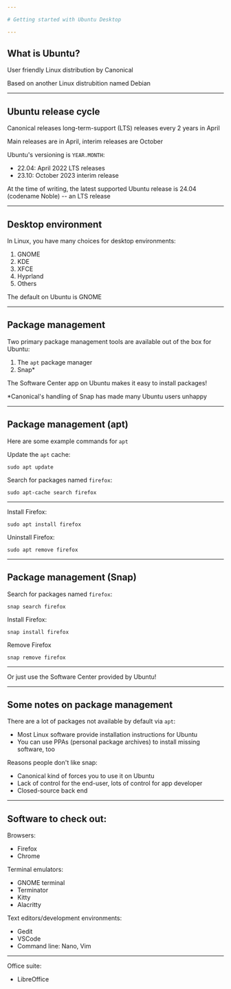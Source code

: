 ```yaml
---

# Getting started with Ubuntu Desktop

---
```


## What is Ubuntu?

User friendly Linux distribution by Canonical

Based on another Linux distrubition named Debian

---

## Ubuntu release cycle

Canonical releases long-term-support (LTS) releases every 2 years in April

Main releases are in April, interim releases are October

Ubuntu's versioning is `YEAR.MONTH`:
- 22.04: April 2022 LTS releases
- 23.10: October 2023 interim release

At the time of writing, the latest supported Ubuntu release is 24.04 (codename Noble) -- an LTS release

---

## Desktop environment

In Linux, you have many choices for desktop environments:
1. GNOME
2. KDE
3. XFCE
4. Hyprland
5. Others

The default on Ubuntu is GNOME

---

## Package management

Two primary package management tools are available out of the box for Ubuntu:
1. The `apt` package manager
2. Snap*

The Software Center app on Ubuntu makes it easy to install packages!

*Canonical's handling of Snap has made many Ubuntu users unhappy

---

## Package management (apt)

Here are some example commands for `apt`

Update the `apt` cache:

```
sudo apt update
```

Search for packages named `firefox`:

```
sudo apt-cache search firefox
```

---

Install Firefox:

```
sudo apt install firefox
```

Uninstall Firefox:

```
sudo apt remove firefox
```

---

## Package management (Snap)

Search for packages named `firefox`:

```
snap search firefox
```

Install Firefox:

```
snap install firefox
```

Remove Firefox

```
snap remove firefox
```

---

Or just use the Software Center provided by Ubuntu!

---

## Some notes on package management

There are a lot of packages not available by default via `apt`:
- Most Linux software provide installation instructions for Ubuntu
- You can use PPAs (personal package archives) to install missing software, too

Reasons people don't like snap:
- Canonical kind of forces you to use it on Ubuntu
- Lack of control for the end-user, lots of control for app developer
- Closed-source back end


---

## Software to check out:

Browsers:
- Firefox
- Chrome

Terminal emulators:
- GNOME terminal
- Terminator
- Kitty
- Alacritty

Text editors/development environments:
- Gedit
- VSCode
- Command line: Nano, Vim

---

Office suite:
- LibreOffice
